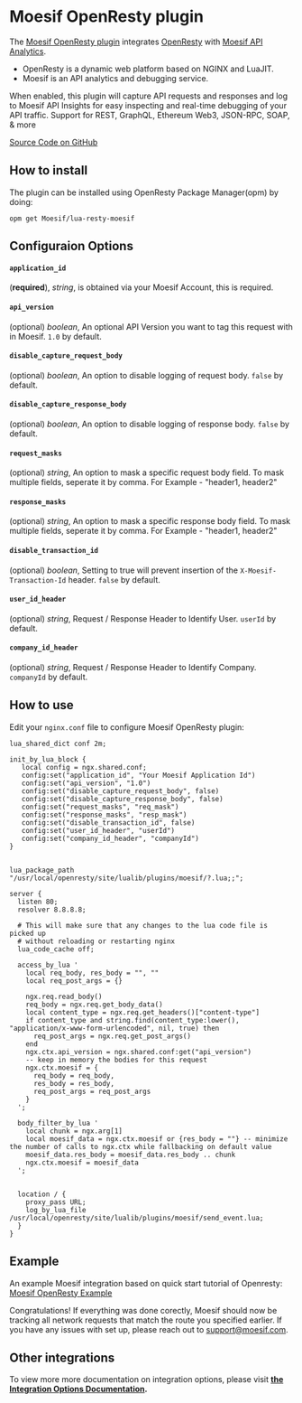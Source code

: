 # Moesif OpenResty plugin

The [Moesif OpenResty plugin](https://github.com/Moesif/lua-resty-moesif) integrates [OpenResty](https://openresty.org/en/)
with [Moesif API Analytics](https://www.moesif.com).

- OpenResty is a dynamic web platform based on NGINX and LuaJIT.
- Moesif is an API analytics and debugging service.

When enabled, this plugin will capture API requests and responses and log to Moesif API Insights for easy inspecting and real-time debugging of your API traffic.
Support for REST, GraphQL, Ethereum Web3, JSON-RPC, SOAP, & more

[Source Code on GitHub](https://github.com/Moesif/lua-resty-moesif)

## How to install

The plugin can be installed using OpenResty Package Manager(opm) by doing:

```shell
opm get Moesif/lua-resty-moesif
```

## Configuraion Options

#### __`application_id`__
(__required__), _string_, is obtained via your Moesif Account, this is required.

#### __`api_version`__
(optional) _boolean_, An optional API Version you want to tag this request with in Moesif. `1.0` by default.

#### __`disable_capture_request_body`__
(optional) _boolean_, An option to disable logging of request body. `false` by default.

#### __`disable_capture_response_body`__
(optional) _boolean_, An option to disable logging of response body. `false` by default.

#### __`request_masks`__
(optional) _string_, An option to mask a specific request body field. To mask multiple fields, seperate it by comma. For Example - "header1, header2"

#### __`response_masks`__
(optional) _string_, An option to mask a specific response body field. To mask multiple fields, seperate it by comma. For Example - "header1, header2"

#### __`disable_transaction_id`__
(optional) _boolean_, Setting to true will prevent insertion of the <code>X-Moesif-Transaction-Id</code> header. `false` by default.

#### __`user_id_header`__
(optional) _string_, Request / Response Header to Identify User. `userId` by default.

#### __`company_id_header`__
(optional) _string_, Request / Response Header to Identify Company. `companyId` by default.

## How to use

Edit your `nginx.conf` file to configure Moesif OpenResty plugin:

```nginx
lua_shared_dict conf 2m;

init_by_lua_block {
   local config = ngx.shared.conf;
   config:set("application_id", "Your Moesif Application Id")
   config:set("api_version", "1.0")
   config:set("disable_capture_request_body", false)
   config:set("disable_capture_response_body", false)
   config:set("request_masks", "req_mask")
   config:set("response_masks", "resp_mask")
   config:set("disable_transaction_id", false)
   config:set("user_id_header", "userId")
   config:set("company_id_header", "companyId")
}


lua_package_path "/usr/local/openresty/site/lualib/plugins/moesif/?.lua;;";

server {
  listen 80;
  resolver 8.8.8.8;

  # This will make sure that any changes to the lua code file is picked up
  # without reloading or restarting nginx
  lua_code_cache off;

  access_by_lua '
    local req_body, res_body = "", ""
    local req_post_args = {}

    ngx.req.read_body()
    req_body = ngx.req.get_body_data()
    local content_type = ngx.req.get_headers()["content-type"]
    if content_type and string.find(content_type:lower(), "application/x-www-form-urlencoded", nil, true) then
      req_post_args = ngx.req.get_post_args()
    end
    ngx.ctx.api_version = ngx.shared.conf:get("api_version")
    -- keep in memory the bodies for this request
    ngx.ctx.moesif = {
      req_body = req_body,
      res_body = res_body,
      req_post_args = req_post_args
    }
  ';

  body_filter_by_lua '
    local chunk = ngx.arg[1]
    local moesif_data = ngx.ctx.moesif or {res_body = ""} -- minimize the number of calls to ngx.ctx while fallbacking on default value
    moesif_data.res_body = moesif_data.res_body .. chunk
    ngx.ctx.moesif = moesif_data
  ';


  location / {
    proxy_pass URL;
    log_by_lua_file /usr/local/openresty/site/lualib/plugins/moesif/send_event.lua;
  }
}
```

## Example
An example Moesif integration based on quick start tutorial of Openresty: [Moesif OpenResty Example](https://github.com/Moesif/lua-resty-moesif-example)

Congratulations! If everything was done corectly, Moesif should now be tracking all network requests that match the route you specified earlier. If you have any issues with set up, please reach out to support@moesif.com.

## Other integrations

To view more more documentation on integration options, please visit __[the Integration Options Documentation](https://www.moesif.com/docs/getting-started/integration-options/).__
